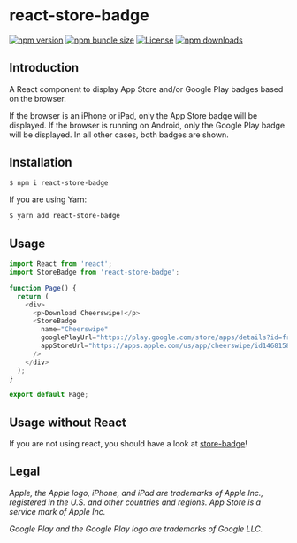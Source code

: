 # react-store-badge

[![npm version](https://img.shields.io/npm/v/react-store-badge)](https://www.npmjs.com/package/react-store-badge)
[![npm bundle size](https://img.shields.io/bundlephobia/min/react-store-badge)](https://www.npmjs.com/package/react-store-badge)
[![License](https://img.shields.io/github/license/apuyou/react-store-badge)](https://github.com/apuyou/react-store-badge/blob/master/LICENSE)
[![npm downloads](https://img.shields.io/npm/dt/react-store-badge)](https://www.npmjs.com/package/react-store-badge)

## Introduction

A React component to display App Store and/or Google Play badges based on the browser.

If the browser is an iPhone or iPad, only the App Store badge will be displayed. If the browser is running on Android, only the Google Play badge will be displayed. In all other cases, both badges are shown.

## Installation

```bash
$ npm i react-store-badge
```

If you are using Yarn:

```bash
$ yarn add react-store-badge
```

## Usage

```javascript
import React from 'react';
import StoreBadge from 'react-store-badge';

function Page() {
  return (
    <div>
      <p>Download Cheerswipe!</p>
      <StoreBadge
        name="Cheerswipe"
        googlePlayUrl="https://play.google.com/store/apps/details?id=fr.puyou.cheerswipe"
        appStoreUrl="https://apps.apple.com/us/app/cheerswipe/id1468158095?ls=1"
      />
    </div>
  );
}

export default Page;
```

## Usage without React

If you are not using react, you should have a look at [store-badge](https://apuyou.github.io/store-badge/)!

## Legal

_Apple, the Apple logo, iPhone, and iPad are trademarks of Apple Inc., registered in the U.S. and other countries and regions. App Store is a service mark of Apple Inc._

_Google Play and the Google Play logo are trademarks of Google LLC._

